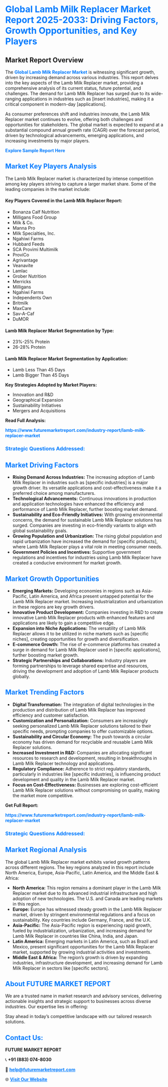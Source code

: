 <h1 style="color: #007BFF;">Global Lamb Milk Replacer Market Report 2025-2033: Driving Factors, Growth Opportunities, and Key Players</h1>

<section id="overview">
<h2>Market Report Overview</h2>
<p>The <a href="https://www.futuremarketreport.com/industry-report/lamb-milk-replacer-market" style="color: #007BFF; text-decoration: none;"><strong>Global Lamb Milk Replacer Market</strong></a> is witnessing significant growth, driven by increasing demand across various industries. This report delves into the key aspects of the Lamb Milk Replacer market, providing a comprehensive analysis of its current status, future potential, and challenges. The demand for Lamb Milk Replacer has surged due to its wide-ranging applications in industries such as [insert industries], making it a critical component in modern-day [applications].</p>
<p>As consumer preferences shift and industries innovate, the Lamb Milk Replacer market continues to evolve, offering both challenges and opportunities for stakeholders. The global market is expected to expand at a substantial compound annual growth rate (CAGR) over the forecast period, driven by technological advancements, emerging applications, and increasing investments by major players.</p>
</section>

<section id="overview">
<p><a href="https://www.futuremarketreport.com/request-sample/reportId=50308" style="color: #007BFF; text-decoration: none;"><strong>Explore Sample Report Here</strong></a></p>
</section>

<section id="key-players">
<h2 style="color: #007BFF;">Market Key Players Analysis</h2>
<p>The Lamb Milk Replacer market is characterized by intense competition among key players striving to capture a larger market share. Some of the leading companies in the market include:</p>
<h4>Key Players Covered in the Lamb Milk Replacer Report:</h4>
<ul><li>Bonanza Calf Nutrition</li><li>Milligans Food Group</li><li>Milk &amp; Co.</li><li>Manna Pro</li><li>Milk Specialties, Inc.</li><li>Ngahiwi Farms</li><li>Hubbard Feeds</li><li>SCA Provimi Multimilk</li><li>ProviCo</li><li>Agrivantage</li><li>Veanavite</li><li>Lamlac</li><li>Grober Nutrition</li><li>Merricks</li><li>Milligans</li><li>Ngahiwi Farms</li><li>Independents Own</li><li>Britmilk</li><li>MaxCare</li><li>Sav-A-Caf</li><li>DuMOR</li></ul>
<h4>Lamb Milk Replacer Market Segmentation by Type:</h4>
<ul><li>23%-25% Protein</li><li>26-28% Protein</li></ul>

<h4>Lamb Milk Replacer Market Segmentation by Application:</h4>
<ul><li>Lamb Less Than 45 Days</li><li>Lamb Bigger Than 45 Days</li></ul>
<p><strong>Key Strategies Adopted by Market Players:</strong></p>
<ul>
<li>Innovation and R&D</li>
<li>Geographical Expansion</li>
<li>Sustainability Initiatives</li>
<li>Mergers and Acquisitions</li>
</ul>
</section>

<section>
<p><strong>Read Full Analysis: </strong></p><a href="https://www.futuremarketreport.com/industry-report/lamb-milk-replacer-market" style="color: #007BFF; text-decoration: none;"><strong>https://www.futuremarketreport.com/industry-report/lamb-milk-replacer-market</strong></a>
<h3 style="color: #007BFF;">Strategic Questions Addressed:</h3>
</section>

<section id="driving-factors">
<h2 style="color: #007BFF;">Market Driving Factors</h2>
<ul>
<li><strong>Rising Demand Across Industries:</strong> The increasing adoption of Lamb Milk Replacer in industries such as [specific industries] is a major growth driver. Its versatile applications and cost-effectiveness make it a preferred choice among manufacturers.</li>
<li><strong>Technological Advancements:</strong> Continuous innovations in production and application technologies have enhanced the efficiency and performance of Lamb Milk Replacer, further boosting market demand.</li>
<li><strong>Sustainability and Eco-Friendly Initiatives:</strong> With growing environmental concerns, the demand for sustainable Lamb Milk Replacer solutions has surged. Companies are investing in eco-friendly variants to align with global sustainability goals.</li>
<li><strong>Growing Population and Urbanization:</strong> The rising global population and rapid urbanization have increased the demand for [specific products], where Lamb Milk Replacer plays a vital role in meeting consumer needs.</li>
<li><strong>Government Policies and Incentives:</strong> Supportive government regulations and incentives for industries using Lamb Milk Replacer have created a conducive environment for market growth.</li>
</ul>
</section>

<section id="growth-opportunities">
<h2 style="color: #007BFF;">Market Growth Opportunities</h2>
<ul>
<li><strong>Emerging Markets:</strong> Developing economies in regions such as Asia-Pacific, Latin America, and Africa present untapped potential for the Lamb Milk Replacer market. Increasing industrialization and urbanization in these regions are key growth drivers.</li>
<li><strong>Innovative Product Development:</strong> Companies investing in R&D to create innovative Lamb Milk Replacer products with enhanced features and applications are likely to gain a competitive edge.</li>
<li><strong>Expansion into Niche Applications:</strong> The versatility of Lamb Milk Replacer allows it to be utilized in niche markets such as [specific niches], creating opportunities for growth and diversification.</li>
<li><strong>E-commerce Growth:</strong> The rise of e-commerce platforms has created a surge in demand for Lamb Milk Replacer used in [specific applications], further boosting market growth.</li>
<li><strong>Strategic Partnerships and Collaborations:</strong> Industry players are forming partnerships to leverage shared expertise and resources, driving the development and adoption of Lamb Milk Replacer products globally.</li>
</ul>
</section>

<section id="trending-factors">
<h2 style="color: #007BFF;">Market Trending Factors</h2>
<ul>
<li><strong>Digital Transformation:</strong> The integration of digital technologies in the production and distribution of Lamb Milk Replacer has improved efficiency and customer satisfaction.</li>
<li><strong>Customization and Personalization:</strong> Consumers are increasingly seeking personalized Lamb Milk Replacer solutions tailored to their specific needs, prompting companies to offer customizable options.</li>
<li><strong>Sustainability and Circular Economy:</strong> The push towards a circular economy has driven demand for recyclable and reusable Lamb Milk Replacer solutions.</li>
<li><strong>Increased Investment in R&D:</strong> Companies are allocating significant resources to research and development, resulting in breakthroughs in Lamb Milk Replacer technology and applications.</li>
<li><strong>Regulatory Compliance:</strong> Adherence to strict regulatory standards, particularly in industries like [specific industries], is influencing product development and quality in the Lamb Milk Replacer market.</li>
<li><strong>Focus on Cost-Effectiveness:</strong> Businesses are exploring cost-efficient Lamb Milk Replacer solutions without compromising on quality, making the market more competitive.</li>
</ul>
</section>

<section>
<p><strong>Get Full Report: </strong></p><a href="https://www.futuremarketreport.com/industry-report/lamb-milk-replacer-market" style="color: #007BFF; text-decoration: none;"><strong>https://www.futuremarketreport.com/industry-report/lamb-milk-replacer-market</strong></a>
<h3 style="color: #007BFF;">Strategic Questions Addressed:</h3>
</section>


<section id="regional-analysis">
<h2 style="color: #007BFF;">Market Regional Analysis</h2>
<p>The global Lamb Milk Replacer market exhibits varied growth patterns across different regions. The key regions analyzed in this report include North America, Europe, Asia-Pacific, Latin America, and the Middle East & Africa:</p>
<ul>
<li><strong>North America:</strong> This region remains a dominant player in the Lamb Milk Replacer market due to its advanced industrial infrastructure and high adoption of new technologies. The U.S. and Canada are leading markets in this region.</li>
<li><strong>Europe:</strong> Europe has witnessed steady growth in the Lamb Milk Replacer market, driven by stringent environmental regulations and a focus on sustainability. Key countries include Germany, France, and the U.K.</li>
<li><strong>Asia-Pacific:</strong> The Asia-Pacific region is experiencing rapid growth, fueled by industrialization, urbanization, and increasing demand for Lamb Milk Replacer in countries like China, India, and Japan.</li>
<li><strong>Latin America:</strong> Emerging markets in Latin America, such as Brazil and Mexico, present significant opportunities for the Lamb Milk Replacer market, supported by growing industrial activities and investments.</li>
<li><strong>Middle East & Africa:</strong> The region’s growth is driven by expanding industries, infrastructure development, and increasing demand for Lamb Milk Replacer in sectors like [specific sectors].</li>
</ul>
</section>

<footer>
<h2 style="color: #007BFF;">About FUTURE MARKET REPORT</h2>
<p>We are a trusted name in market research and advisory services, delivering actionable insights and strategic support to businesses across diverse industries. Our expertise lies in offering:</p>

<p>Stay ahead in today’s competitive landscape with our tailored research solutions.</p>

<h2 style="color: #007BFF;">Contact Us:</h2>
<p><strong>FUTURE MARKET REPORT</strong></p>
<p>📞 <strong>+91 (883) 074-8030</strong></p>
<p>📧 <strong><a href="mailto:help@futuremarketreport.com" style="color: #007BFF;">help@futuremarketreport.com</a></strong></p>
<p>🌐 <strong><a href="https://www.futuremarketreport.com/" style="color: #007BFF;">Visit Our Website</a></strong></p>
</footer>